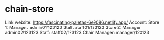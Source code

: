 # chain-store
Link website: https://fascinating-paletas-6e9086.netlify.app/
Account:
Store 1:
Manager: admin01/123123
Staff: staff01/123123
Store 2:
Manager: admin02/123123
Staff: staff02/123123
Chain Manager:
manager/123123
